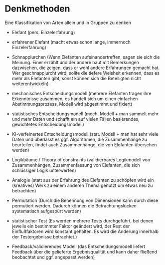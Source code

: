 # Denkmethoden
Eine Klassifikation von Arten allein und in Gruppen zu denken

  - Elefant (pers. Einzelerfahrung)
  - erfahrener Elefant (macht etwas schon lange, immernoch Einzelerfahrung)

  - Schnapplurchen (Wenn Elefanten aufeinandertreffen, sagen sie sich die Meinung. Einer erzählt und der andere haut mit Bemerkungen dazwischen, die zeigen, dass er wohl andere Erfahrungen gemacht hat. Wer geschnapplurcht wird, sollte die tiefere Weisheit erkennen, dass es mehr als Elefanten gibt, sonst können sich die Beteiligten nicht weiterentwickeln)

  - mechanisches Entscheidungsmodell (mehrere Elefanten tragen ihre Erkenntnisse zusammen, es handelt sich um einen einfachen Abstimmungsprozess, Modell wird abgestimmt und fixiert)
  - statistisches Entscheidungsmodell (mech. Modell + man sammelt mehr und mehr Daten und schafft ein auf vielen Fällen basierendes, gewichtetes Entscheidungsmodell)
  - KI-verfeinertes Entscheidungsmodell (stat. Modell + man hat sehr viele Daten und überlässt es ggf. Algorithmen, die Zusammenhänge zu beurteilen, findet auch Zusammenhänge, die von Elefanten übersehen werden)

  - Logikbäume / Theory of constraints (validierbares Logikmodell von Zusammenhängen, Zusammenfassung von Elefanten, die sich schlüssiger Logik unterwerfen)
  - Analogie (statt aus der Erfahrung des Elefanten zu schöpfen wird ein (kreatives) Werk zu einem anderen Thema genutzt um etwas neu zu betrachten)
  - Permutation (Durch die Benennung von Dimensionen kann durch diese permutiert werden. Dadurch können die Betrachtungslücken systematisch aufgespürt werden)
 
  - statistischer Test (Es werden mehrere Tests durchgeführt, bei denen jeweils ein bestimmter Faktor geändert wird, der Rest der Einflußfaktoren wird konstant gehalten. Es wird die Änderung innerhalb der Testergebnisse betrachtet.)

  - Feedback/validierendes Modell (das Entscheidungsmodell liefert Feedback über die gelieferte Ergebnisqualität und kann daher fließend beobachtet und ggf. angepasst werden)
